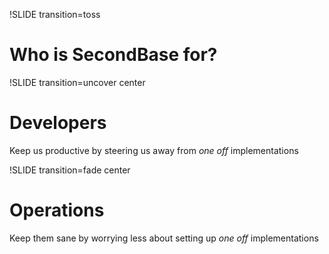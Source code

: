 !SLIDE transition=toss

# Who is SecondBase for?


!SLIDE transition=uncover center

# Developers

Keep us productive by steering us away from *one off* implementations 


!SLIDE transition=fade center

# Operations

Keep them sane by worrying less about setting up *one off* implementations


